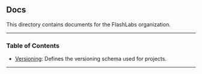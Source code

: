 ## Docs

This directory contains documents for the FlashLabs organization.

---

### Table of Contents

 - [Versioning](Versioning.md): Defines the versioning schema used for projects.

---
